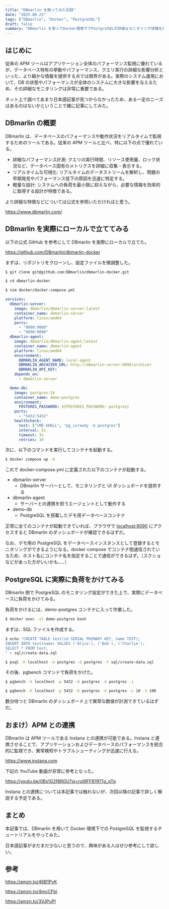 ```yaml
---
title: "DBmarlin を触ってみた記録"
date: "2025-08-23"
tags: ["DBmarlin", "Docker", "PostgreSQL"]
draft: false
summary: "DBmarlin を使ってDocker環境下でPostgreSQLの詳細なモニタリング体験を記録する記事。"
---
```


## はじめに

従来の APM ツールはアプリケーション全体のパフォーマンス監視に優れているが、データベース特有の挙動やパフォーマンス、クエリ実行の詳細な影響分析といった、より細かな情報を提供する点では限界がある。実際のシステム運用において、DB の状態やパフォーマンスが全体のシステムに大きな影響を与えるため、その詳細なモニタリングは非常に重要である。

ネット上で調べてあまり日本語記事が見つからなかったため、ある一定のニーズはあるのはないかということで雑に記事にしてみた。

## DBmarlin の概要

DBmarlin は、データベースのパフォーマンスや動作状況をリアルタイムで監視するためのツールである。従来の APM ツールと比べ、特に以下の点で優れている。

- 詳細なパフォーマンス計測: クエリの実行時間、リソース使用量、ロック状況など、データベース固有のメトリクスを詳細に収集・表示する。
- リアルタイムな可視化: リアルタイムのデータストリームを解析し、問題の早期発見やパフォーマンス低下の原因を迅速に特定する。
- 軽量な設計: システムへの負荷を最小限に抑えながら、必要な情報を効率的に取得する設計が特徴である。

より詳細な特徴などについては公式を参照いただければと思う。

https://www.dbmarlin.com/

## DBmarlin を実際にローカルで立ててみる

以下の公式 GitHub を参考にして DBmarlin を実際にローカルで立てた。

https://github.com/DBmarlin/dbmarlin-docker

まずは、リポジトリをクローンし、設定ファイルを微調整した。

```sh
$ git clone git@github.com:DBmarlin/dbmarlin-docker.git

$ cd dbmarlin-docker

$ vim docker/docker-compose.yml
```

```yml:docker-compose.yml
services:
  dbmarlin-server:
    image: dbmarlin/dbmarlin-server:latest
    container_name: dbmarlin-server
    platform: linux/amd64
    ports:
      - "9080:9080"
      - "9090:9090"
  dbmarlin-agent:
    image: dbmarlin/dbmarlin-agent:latest
    container_name: dbmarlin-agent
    platform: linux/amd64
    environment:
      DBMARLIN_AGENT_NAME: local-agent
      DBMARLIN_ARCHIVER_URL: http://dbmarlin-server:9090/archiver
      DBMARLIN_API_KEY:
    depends_on:
      - dbmarlin-server

  demo-db:
    image: postgres:16
    container_name: demo-postgres
    environment:
      POSTGRES_PASSWORD: ${POSTGRES_PASSWORD:-postgres}
    ports:
      - "5432:5432"
    healthcheck:
      test: ["CMD-SHELL", "pg_isready -U postgres"]
      interval: 5s
      timeout: 3s
      retries: 10
```

次に、以下のコマンドを実行してコンテナを起動する。

```sh
$ docker compose up -d
```

これで docker-compose.yml に定義された以下のコンテナが起動する。

- dbmarlin-server
  - DBmarlin サーバーとして、モニタリングと UI ダッシュボードを提供する
- dbmarlin-agent
  - サーバーとの連携を担うエージェントとして動作する
- demo-db
  - PostgreSQL を搭載したデモ用データベースコンテナ

正常に全てのコンテナが起動できていれば、ブラウザで [localhost:9090](http://localhost:9090) にアクセスすると DBmarlin のダッシュボードが確認できるはずだ。

なお、デモ用の PostgreSQL をデータベースインスタンスとして登録するとモニタリングができるようになる。docker compose でコンテナ間通信されているため、ホスト名にコンテナ名を指定することで通信ができるはず。（スクショなどがあった方がいいかも、、、）

## PostgreSQL に実際に負荷をかけてみる

DBmarlin 側で PostgreSQL のモニタリング設定ができた上で、実際にデータベースに負荷をかけてみる。

負荷をかけるには、demo-postgres コンテナに入って作業した。

```sh
$ docker exec -it demo-postgres bash
```

まずは、SQL ファイルを作成する。

```sh
$ echo "CREATE TABLE test(id SERIAL PRIMARY KEY, name TEXT);
INSERT INTO test(name) VALUES ('Alice'), ('Bob'), ('Charlie');
SELECT * FROM test;
" > sql/create-data.sql

$ psql -h localhost -U postgres -d postgres -f sql/create-data.sql
```

その後、pgbench コマンドで負荷をかけた。

```sh
$ pgbench -h localhost -p 5432 -U postgres -d postgres -i
```

```sh
$ pgbench -h localhost -p 5432 -U postgres -d postgres -c 10 -t 100
```

数分待つと DBmarlin のダッシュボード上で異常な数値が計測できているはずだ。

## おまけ）APM との連携

DBmarlin は APM ツールである Instana との連携が可能である。Instana と連携させることで、アプリケーションおよびデータベースのパフォーマンスを統合的に監視でき、異常検知やトラブルシューティングが迅速に行える。

https://www.instana.com

下記の YouTube 動画が非常に参考となった。

https://youtu.be/0Bs1G2f8RGU?si=rut9FFB191Tg_pTq

Instana との連携については本記事では触れないが、次回以降の記事で詳しく解説する予定である。

## まとめ

本記事では、DBmarlin を用いて Docker 環境下での PostgreSQL を監視するチュートリアルをやってみた。

日本語記事がまだまだ少ないと思うので、興味がある人はぜひ参考にして欲しい。

## 参考

https://amzn.to/46B1PvK

https://amzn.to/4mcCFbi

https://amzn.to/3VJPuPI
